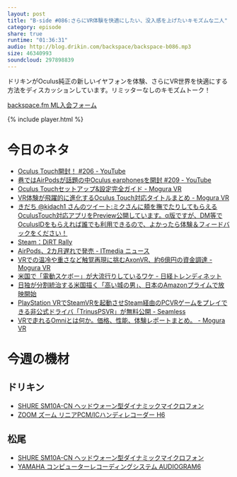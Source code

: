 ```yaml
---
layout: post
title: "B-side #086:さらにVR体験を快適にしたい、没入感を上げたいキモズムな二人"
category: episode
share: true
runtime: "01:36:31"
audio: http://blog.drikin.com/backspace/backspace-b086.mp3
size: 46340993
soundcloud: 297898839 
---
```


ドリキンがOculus純正の新しいイヤフォンを体験、さらにVR世界を快適にする方法をディスカッションしています。リミッターなしのキモズムトーク！

[backspace.fm ML入会フォーム](http://backspace.us11.list-manage.com/subscribe?u=09c933bd3997c1d16dbed156a&id=84b6529b91)

{% include player.html %}

# 今日のネタ

* [Oculus Touch開封！ #206 - YouTube](https://www.youtube.com/watch?v=kPoIerMiJ4Q)
* [巷ではAirPodsが話題の中Oculus earphonesを開封 #209 - YouTube](https://www.youtube.com/watch?v=KSI3564027I)
* [Oculus Touchセットアップ&設定完全ガイド - Mogura VR](http://www.moguravr.com/oculus-touch-setup-guide/)
* [VR体験が飛躍的に進化するOculus Touch対応タイトルまとめ - Mogura VR](http://www.moguravr.com/oculus-touch-title-matome/)
* [きだち @kidach1 さんのツイート:ミクさんに頬を撫でたりしてもらえるOculusTouch対応アプリをPreview公開しています。α版ですが、DM等でOculusIDをもらえれば誰でも利用できるので、よかったら体験＆フィードバックをください！ ](https://twitter.com/kidach1/status/807908618888564737)
* [Steam：DiRT Rally](http://store.steampowered.com/app/310560/?l=japanese)
* [AirPods、2カ月遅れで発売 - ITmedia ニュース](http://www.itmedia.co.jp/news/articles/1612/14/news065.html)
* [VRでの温冷や重さなど触覚再現に挑むAxonVR、約6億円の資金調達 - Mogura VR](http://www.moguravr.com/axonvr/)
* [米国で「電動スケボー」が大流行りしているワケ - 日経トレンディネット](http://trendy.nikkeibp.co.jp/atcl/pickup/15/1003590/120900690/?rt=nocnt)
* [日独が分割統治する米国描く「高い城の男」、日本のAmazonプライムで放映開始](http://www.itmedia.co.jp/news/articles/1612/13/news149.html)
* [PlayStation VRでSteamVRを起動させSteam経由のPCVRゲームをプレイできる非公式ドライバ「TrinusPSVR」が無料公開 - Seamless](http://shiropen.com/2016/12/11/21946)
* [VRで走れるOmniとは何か。価格、性能、体験レポートまとめ。 - Mogura VR](http://www.moguravr.com/virtux-omni-matome/)

# 今週の機材

## ドリキン
* [SHURE  SM10A-CN ヘッドウォーン型ダイナミックマイクロフォン](http://amzn.to/1LXIGkV) 
* [ZOOM ズーム リニアPCM/ICハンディレコーダー H6](http://amzn.to/29BOo5n)

## 松尾
* [SHURE  SM10A-CN ヘッドウォーン型ダイナミックマイクロフォン](http://amzn.to/1LXIGkV) 
* [YAMAHA コンピューターレコーディングシステム AUDIOGRAM6](http://amzn.to/1Rsyq5W)
